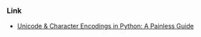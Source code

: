 ### Link
- [Unicode & Character Encodings in Python: A Painless Guide](https://realpython.com/python-encodings-guide/)